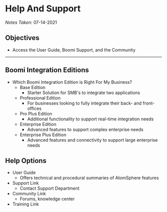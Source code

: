 # Help And Support

*Notes Taken*: 07-14-2021

## Objectives

* Access the User Guide, Boomi Support, and the Community

---

## Boomi Integration Editions

* Which Boomi Integration Edition is Right For My Business?
  * Base Edition
    * Starter Solution for SMB's to integrate two applications
  * Professional Edition
    * For businesses looking to fully integrate their back- and front-offices
  * Pro Plus Edition
    * Additional functionality to support real-time integration needs
  * Enterprise Edition
    * Advanced features to support complex enterprise needs
  * Enterprise Plus Edition
    * Advanced features and connectivity to support large enterprise needs

## Help Options

* User Guide
  * Offers technical and procedural summaries of AtomSphere features
* Support Link
  * Contact Support Department
* Community Link
  * Forums, knowledge center
* Training Link
